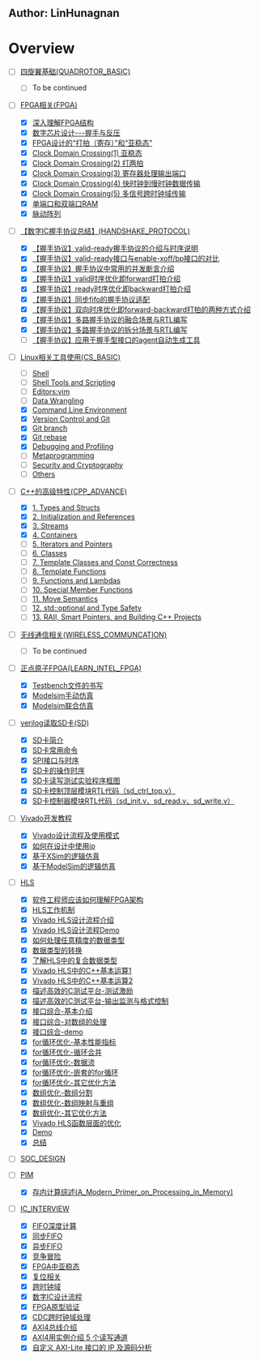 ## Author: LinHunagnan

# Overview
- [ ] [四旋翼基础(QUADROTOR_BASIC)](docs/quadrotor_basic/index.md)
    * [ ] To be continued
- [ ] [FPGA相关(FPGA)](docs/fpga/index.md)
    * [x] [深入理解FPGA结构](docs/fpga/something_about_fpga.md)
    * [x] [数字芯片设计---握手与反压](docs/fpga/handshake.md)
    * [x] [FPGA设计的“打拍（寄存）”和“亚稳态”](docs/fpga/pipelining.md)
    * [x] [Clock Domain Crossing(1) 亚稳态](docs/fpga/cdc1.md)
    * [x] [Clock Domain Crossing(2) 打两拍](docs/fpga/cdc2.md)
    * [x] [Clock Domain Crossing(3) 寄存器处理输出端口](docs/fpga/cdc3.md)
    * [x] [Clock Domain Crossing(4) 快时钟到慢时钟数据传输](docs/fpga/cdc4.md)
    * [x] [Clock Domain Crossing(5) 多信号跨时钟域传输](docs/fpga/cdc5.md)
    * [x] [单端口和双端口RAM](docs/fpga/ram.md)
    * [x] [脉动阵列](docs/fpga/pe.md)
- [ ] [【数字IC握手协议总结】(HANDSHAKE_PROTOCOL)](docs/fpga/index.md)
    * [x] [【握手协议】valid-ready握手协议的介绍与时序说明](docs/handshake_protocol/h1.md)
    * [x] [【握手协议】valid-ready接口与enable-xoff/bp接口的对比](docs/handshake_protocol/h2.md)
    * [x] [【握手协议】握手协议中常用的并发断言介绍](docs/handshake_protocol/h3.md)
    * [x] [【握手协议】valid时序优化即forward打拍介绍](docs/handshake_protocol/h4.md)
    * [x] [【握手协议】ready时序优化即backward打拍介绍](docs/handshake_protocol/h5.md)
    * [x] [【握手协议】同步fifo的握手协议适配](docs/handshake_protocol/h6.md)
    * [x] [【握手协议】双向时序优化即forward-backward打拍的两种方式介绍](docs/handshake_protocol/h7.md)
    * [x] [【握手协议】多路握手协议的融合场景与RTL编写](docs/handshake_protocol/h8.md)
    * [x] [【握手协议】多路握手协议的拆分场景与RTL编写](docs/handshake_protocol/h9.md)
    * [ ] [【握手协议】应用于握手型接口的agent自动生成工具](docs/handshake_protocol/h10.md)
- [ ] [Linux相关工具使用(CS_BASIC)](docs/cs_basic/index.md)
    * [ ] [Shell](docs/cs_basic/shell.md)
    * [ ] [Shell Tools and Scripting](docs/cs_basic/Shell_Tools_and_Scripting.md)
    * [ ] [Editors:vim](docs/cs_basic/Editors_vim.md)
    * [ ] [Data Wrangling](docs/cs_basic/Data_Wrangling.md)
    * [x] [Command Line Environment](docs/cs_basic/Command-line-Environment.md)
    * [x] [Version Control and Git](docs/cs_basic/Version_Control.md)
    * [x] [Git branch](docs/cs_basic/git_branch.md)
    * [x] [Git rebase](docs/cs_basic/git_rebase.md)
    * [x] [Debugging and Profiling](docs/cs_basic/Debugging_and_Profiling.md)
    * [ ] [Metaprogramming](docs/cs_basic/Metaprogramming.md)
    * [ ] [Security and Cryptography](docs/cs_basic/Security_and_Cryptography.md)
    * [ ] [Others](docs/cs_basic/Others.md)
- [ ] [C++的高级特性(CPP_ADVANCE)](docs/cpp_advance/index.md)
    * [x] [1. Types and Structs](docs/cpp_advance/Types_and_Structs.md)
    * [x] [2. Initialization and References](docs/cpp_advance/Initialization_and_References.md)
    * [x] [3. Streams](docs/cpp_advance/Streams.md)
    * [x] [4. Containers](docs/cpp_advance/Containers.md)
    * [ ] [5. Iterators and Pointers](docs/cpp_advance/Iterators_and_Pointers.md)
    * [ ] [6. Classes](docs/cpp_advance/Classes.md)
    * [ ] [7. Template Classes and Const Correctness](docs/cpp_advance/Template_Classes_and_Const_Correctness.md)
    * [ ] [8. Template Functions](docs/cpp_advance/Template_Functions.md)
    * [ ] [9. Functions and Lambdas](docs/cpp_advance/Functions_and_Lambdas.md)
    * [ ] [10. Special Member Functions](docs/cpp_advance/Special_Member_Functions.md)
    * [ ] [11. Move Semantics](docs/cpp_advance/Move_Semantics.md)
    * [ ] [12. std::optional and Type Safety](docs/cpp_advance/Optional_and_Type_Safety.md)
    * [ ] [13. RAII, Smart Pointers, and Building C++ Projects](docs/cpp_advance/RAll_Smart_Pointers_and_Building_Cpp_Projects.md)
- [ ] [无线通信相关(WIRELESS_COMMUNCATION)](docs/wireless_communication/index.md)
    * [ ] To be continued
- [ ] [正点原子FPGA(LEARN_INTEL_FPGA)](docs/learn_intel_fpga/index.md)
    * [x] [Testbench文件的书写](docs/learn_intel_fpga/testbench.md)
    * [x] [Modelsim手动仿真](docs/learn_intel_fpga/modelsim1.md)
    * [x] [Modelsim联合仿真](docs/learn_intel_fpga/modelsim2.md)

- [ ] [verilog读取SD卡(SD)](docs/fpga_sd_card_reader/index.md)
    * [x] [SD卡简介](docs/fpga_sd_card_reader/sd1.md)
    * [x] [SD卡常用命令](docs/fpga_sd_card_reader/sd2.md)
    * [x] [SPI接口与时序](docs/fpga_sd_card_reader/sd3.md)
    * [x] [SD卡的操作时序](docs/fpga_sd_card_reader/sd4.md)
    * [x] [SD卡读写测试实验程序框图](docs/fpga_sd_card_reader/sd5.md)
    * [x] [SD卡控制顶层模块RTL代码（sd_ctrl_top.v）](docs/fpga_sd_card_reader/sd6.md)
    * [x] [SD卡控制器模块RTL代码（sd_init.v、sd_read.v、sd_write.v）](docs/fpga_sd_card_reader/sd7.md)

- [ ] [Vivado开发教程](vivado/index.md)
    * [x] [Vivado设计流程及使用模式](vivado/vivado1.md)
    * [x] [如何在设计中使用ip](vivado/vivado2.md)
    * [x] [基于XSim的逻辑仿真](vivado/vivado3.md)
    * [x] [基于ModelSim的逻辑仿真](vivado/vivado4.md)

- [ ] [HLS](hls/index.md)
    * [x] [软件工程师应该如何理解FPGA架构](hls/hls1.md)
    * [x] [HLS工作机制](hls/hls2.md)
    * [x] [Vivado HLS设计流程介绍](hls/hls3.md)
    * [x] [Vivado HLS设计流程Demo](hls/hls4.md)
    * [x] [如何处理任意精度的数据类型](hls/hls5.md)
    * [x] [数据类型的转换](hls/hls6.md)
    * [x] [了解HLS中的复合数据类型](hls/hls7.md)
    * [x] [Vivado HLS中的C++基本运算1](hls/hls8.md)
    * [x] [Vivado HLS中的C++基本运算2](hls/hls9.md)
    * [x] [描述高效的C测试平台-测试激励](hls/hls10.md)
    * [x] [描述高效的C测试平台-输出监测与格式控制](hls/hls11.md)
    * [x] [接口综合-基本介绍](hls/hls12.md)
    * [x] [接口综合-对数组的处理](hls/hls13.md)
    * [x] [接口综合-demo](hls/hls14.md)
    * [x] [for循环优化-基本性能指标](hls/hls15.md)
    * [x] [for循环优化-循环合并](hls/hls16.md)
    * [x] [for循环优化-数据流](hls/hls17.md)
    * [x] [for循环优化-嵌套的for循环](hls/hls18.md)
    * [x] [for循环优化-其它优化方法](hls/hls19.md)
    * [x] [数组优化-数组分割](hls/hls20.md)
    * [x] [数组优化-数组映射与重组](hls/hls21.md)
    * [x] [数组优化-其它优化方法](hls/hls22.md)
    * [x] [Vivado HLS函数层面的优化](hls/hls23.md)
    * [x] [Demo](hls/hls24.md)
    * [x] [总结](hls/hls25.md)

- [ ] [SOC_DESIGN](soc_design/index.md)

- [ ] [PIM](processing_in_memory/index.md)
    * [x] [存内计算综述(A_Modern_Primer_on_Processing_in_Memory)](processing_in_memory/A_Modern_Primer_on_Processing_in_Memory.md)

- [ ] [IC_INTERVIEW](digital_ic_interview/index.md)
    * [x] [FIFO深度计算](digital_ic_interview/01_fifo/fifo_depth.md)
    * [x] [同步FIFO](digital_ic_interview/01_fifo/sync_fifo.md)
    * [x] [异步FIFO](digital_ic_interview/01_fifo/async_fifo.md)
    * [x] [竞争冒险](digital_ic_interview/02_RaceCondition_Metastability_Synchronization/race_condition.md)
    * [x] [FPGA中亚稳态](digital_ic_interview/02_RaceCondition_Metastability_Synchronization/metastability.md)
    * [x] [复位相关](digital_ic_interview/02_RaceCondition_Metastability_Synchronization/reset.md)
    * [x] [跨时钟域](digital_ic_interview/02_RaceCondition_Metastability_Synchronization/crc.md)
    * [x] [数字IC设计流程](digital_ic_interview/03_Design_Flow/flow_and_tools.md)
    * [x] [FPGA原型验证](digital_ic_interview/03_Design_Flow/FPGA_prototyping.md)
    * [x] [CDC跨时钟域处理](digital_ic_interview/04_STA_Timing_Constraints/cdc.md)
    * [x] [AXI4总线介绍](digital_ic_interview/05_AXI/intro.md)
    * [x] [AXI4用实例介绍 5 个读写通道](digital_ic_interview/05_AXI/channels.md)
    * [x] [自定义 AXI-Lite 接口的 IP 及源码分析](digital_ic_interview/05_AXI/axi_lite.md)
